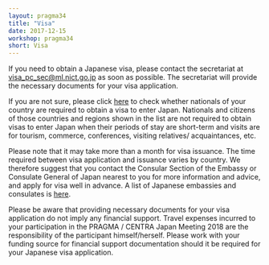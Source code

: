```yaml
---
layout: pragma34
title: "Visa"
date: 2017-12-15
workshop: pragma34
short: Visa
---
```


If you need to obtain a Japanese visa, please contact the secretariat at visa_pc_sec@ml.nict.go.jp as soon as possible. The secretariat will provide the necessary documents for your visa application.<br>

If you are not sure, please click [here](http://www.mofa.go.jp/j_info/visit/visa/short/novisa.html) to check whether nationals of your country are required to obtain a visa to enter Japan. Nationals and citizens of those countries and regions shown in the list are not required to obtain visas to enter Japan when their periods of stay are short-term and visits are for tourism, commerce, conferences, visiting relatives/ acquaintances, etc.<br>

Please note that it may take more than a month for visa issuance. The time required between visa application and issuance varies by country. We therefore suggest that you contact the Consular Section of the Embassy or Consulate General of Japan nearest to you for more information and advice, and apply for visa well in advance. A list of Japanese embassies and consulates is [here](http://www.mofa.go.jp/about/emb_cons/mofaserv.html).<br>

Please be aware that providing necessary documents for your visa application do not imply any financial support. Travel expenses incurred to your participation in the PRAGMA / CENTRA Japan Meeting 2018 are the responsibility of the participant himself/herself. Please work with your funding source for financial support documentation should it be required for your Japanese visa application.<br>




